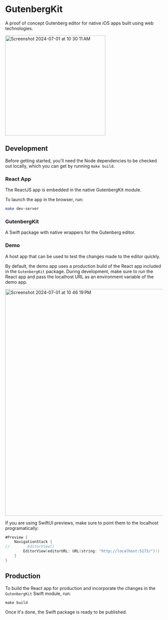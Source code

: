 # GutenbergKit

A proof of concept Gutenberg editor for native iOS apps built using web technologies.

<img width="320" alt="Screenshot 2024-07-01 at 10 30 11 AM" src="https://github.com/kean/GutenbergKit/assets/1567433/4d9b2fcd-30fa-46ca-895d-07e0848143b1">

## Development

Before getting started, you'll need the Node dependencies to be checked out locally, which you can get by running `make build`.

### React App

The ReactJS app is embedded in the native GutenbergKit module.

To launch the app in the browser, run:

```bash
make dev-server
```

### GutenbergKit

A Swift package with native wrappers for the Gutenberg editor.

### Demo

A host app that can be used to test the changes made to the editor quickly.

By default, the demo app uses a production build of the React app included in the `GutenbergKit` package. During development, make sure to run the React app and pass the localhost URL as an environment variable of the demo app.

<img width="725" alt="Screenshot 2024-07-01 at 10 46 19 PM" src="https://github.com/kean/GutenbergKit/assets/1567433/cdc8a28a-c621-4b8e-bc7a-31361694434c">

If you are using SwiftUI previews, make sure to point them to the localhost programatically:

```swift
#Preview {
    NavigationStack {
//        EditorView()
        EditorView(editorURL: URL(string: "http://localhost:5173/")!)
    }
}
```

## Production

To build the React app for production and incorporate the changes in the `GutenbergKit` Swift module, run:

```
make build
```

Once it's done, the Swift package is ready to be published.

